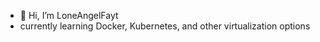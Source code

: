 - 👋 Hi, I’m LoneAngelFayt
- currently learning Docker, Kubernetes, and other virtualization options

<!---
zclendenen/zclendenen is a ✨ special ✨ repository because its `README.md` (this file) appears on your GitHub profile.
You can click the Preview link to take a look at your changes.
--->
